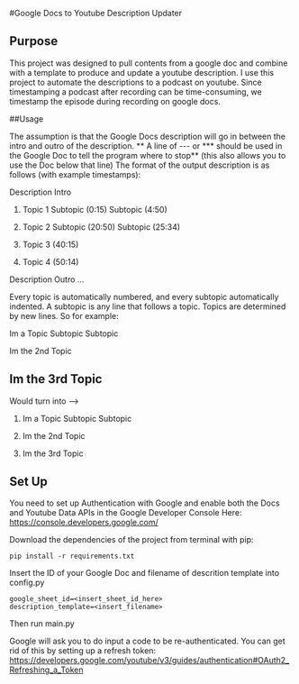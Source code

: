 #Google Docs to Youtube Description Updater

## Purpose

This project was designed to pull contents from a google doc and combine with a template to produce and update a youtube description.
I use this project to automate the descriptions to a podcast on youtube. Since timestamping a podcast after recording can be time-consuming,
we timestamp the episode during recording on google docs. 

##Usage

The assumption is that the Google Docs description will go in between the intro and outro of the description.
** A line of --- or *** should be used in the Google Doc to tell the program where to stop** (this also allows you to use the Doc below that line)
The format of the output description is as follows (with example timestamps):

Description Intro

1. Topic 1 
  Subtopic (0:15)
  Subtopic (4:50)

2. Topic 2
  Subtopic (20:50)
  Subtopic (25:34)

3. Topic 3 (40:15)
4. Topic 4 (50:14)

Description Outro
...

Every topic is automatically numbered, and every subtopic automatically indented. A subtopic is any line that follows a topic. Topics are determined
by new lines. So for example:

Im a Topic
Subtopic
Subtopic

Im the 2nd Topic

Im the 3rd Topic
----------------

Would turn into -->

1. Im a Topic
  Subtopic
  Subtopic

2. Im the 2nd Topic

3. Im the 3rd Topic

## Set Up

You need to set up Authentication with Google and enable both the Docs and Youtube Data APIs in the Google Developer Console Here: https://console.developers.google.com/

Download the dependencies of the project from terminal with pip:

	pip install -r requirements.txt

Insert the ID of your Google Doc and filename of descrition template into config.py

	google_sheet_id=<insert_sheet_id_here>
	description_template=<insert_filename>

Then run main.py

Google will ask you to do input a code to be re-authenticated. You can get rid of this by setting up a refresh token: https://developers.google.com/youtube/v3/guides/authentication#OAuth2_Refreshing_a_Token
